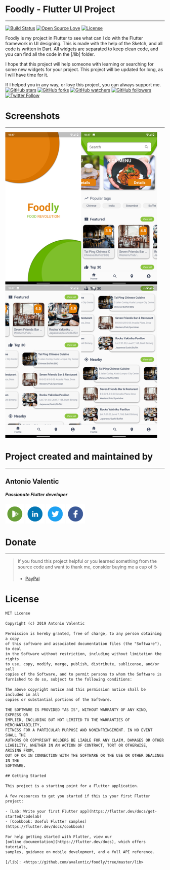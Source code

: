 # Foodly - Flutter UI Project
---
[![Build Status](https://travis-ci.org/joemccann/dillinger.svg?branch=master)](https://travis-ci.org/joemccann/dillinger)    [![Open Source Love](https://badges.frapsoft.com/os/v1/open-source.svg?v=102)](https://opensource.org/licenses/Apache-2.0)  [![License](https://img.shields.io/badge/license-Apache%202.0-blue.svg)](https://github.com/iampawan/Flutter-UI-Kit/blob/master/licence.txt)

Foodly is my project in Flutter to see what can I do with the Flutter framework in UI designing. This is made with the help of the Sketch, and all code is written in Dart. All widgets are separated to keep clean code, and you can find all the code in the [/lib] folder.

I hope that this project will help someone with learning or searching for some new widgets for your project.
This project will be updated for long, as I will have time for it.

If I helped you in any way, or love this project, you can always support me.
[![GitHub stars](https://img.shields.io/github/stars/avalentic/foodly.svg?style=social&label=Star)](https://github.com/avalentic/foodly) [![GitHub forks](https://img.shields.io/github/forks/avalentic/foodly.svg?style=social&label=Fork)](https://github.com/avalentic/foodly/fork) [![GitHub watchers](https://img.shields.io/github/watchers/avalentic/foodly.svg?style=social&label=Watch)](https://github.com/avalentic/foodly) [![GitHub followers](https://img.shields.io/github/followers/avalentic.svg?style=social&label=Follow)](https://github.com/avalentic/foodly)
[![Twitter Follow](https://img.shields.io/twitter/follow/avalentic2.svg?style=social)](https://twitter.com/avalentic2)

# Screenshots
---
<img height="480px" src="screenshots/1.png"><img height="480px" src="screenshots/2.png">
<img height="480px" src="screenshots/3.png"><img height="480px" src="screenshots/4.png">

# Project created and maintained by
---
## Antonio Valentic
##### Passionate Flutter developer

<a href="https://play.google.com/store/apps/dev?id=5098608087857992213"><img src="https://github.com/aritraroy/social-icons/blob/master/play-store-icon.png?raw=true" width="60"></a>
<a href="https://linkedin.com/in/avalentic"><img src="https://github.com/aritraroy/social-icons/blob/master/linkedin-icon.png?raw=true" width="60"></a>
<a href="https://twitter.com/avalentic2"><img src="https://github.com/aritraroy/social-icons/blob/master/twitter-icon.png?raw=true" width="60"></a>
<a href="https://facebook.com/avalentic3"><img src="https://github.com/aritraroy/social-icons/blob/master/facebook-icon.png?raw=true" width="60"></a>

# Donate
---

> If you found this project helpful or you learned something from the source code and want to thank me, consider buying me a cup of :coffee:
>
> - [PayPal](https://www.paypal.me/avalentic/)

# License
```
MIT License

Copyright (c) 2019 Antonio Valentic

Permission is hereby granted, free of charge, to any person obtaining a copy
of this software and associated documentation files (the "Software"), to deal
in the Software without restriction, including without limitation the rights
to use, copy, modify, merge, publish, distribute, sublicense, and/or sell
copies of the Software, and to permit persons to whom the Software is
furnished to do so, subject to the following conditions:

The above copyright notice and this permission notice shall be included in all
copies or substantial portions of the Software.

THE SOFTWARE IS PROVIDED "AS IS", WITHOUT WARRANTY OF ANY KIND, EXPRESS OR
IMPLIED, INCLUDING BUT NOT LIMITED TO THE WARRANTIES OF MERCHANTABILITY,
FITNESS FOR A PARTICULAR PURPOSE AND NONINFRINGEMENT. IN NO EVENT SHALL THE
AUTHORS OR COPYRIGHT HOLDERS BE LIABLE FOR ANY CLAIM, DAMAGES OR OTHER
LIABILITY, WHETHER IN AN ACTION OF CONTRACT, TORT OR OTHERWISE, ARISING FROM,
OUT OF OR IN CONNECTION WITH THE SOFTWARE OR THE USE OR OTHER DEALINGS IN THE
SOFTWARE.

## Getting Started

This project is a starting point for a Flutter application.

A few resources to get you started if this is your first Flutter project:

- [Lab: Write your first Flutter app](https://flutter.dev/docs/get-started/codelab)
- [Cookbook: Useful Flutter samples](https://flutter.dev/docs/cookbook)

For help getting started with Flutter, view our
[online documentation](https://flutter.dev/docs), which offers tutorials,
samples, guidance on mobile development, and a full API reference.

[/lib]: <https://github.com/avalentic/foodly/tree/master/lib>
